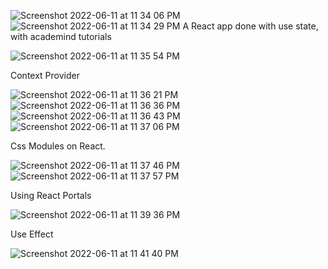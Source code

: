 
![Screenshot 2022-06-11 at 11 34 06 PM](https://user-images.githubusercontent.com/63630291/173194539-ff300c68-ab66-4b10-a909-370f819bcd7f.png)
![Screenshot 2022-06-11 at 11 34 29 PM](https://user-images.githubusercontent.com/63630291/173194545-98a4b6ac-b8b0-41e9-bfd8-c917627c1e06.png)
A React app done with use state, with academind tutorials


![Screenshot 2022-06-11 at 11 35 54 PM](https://user-images.githubusercontent.com/63630291/173194589-61c0f831-3cc3-4ef9-9dc6-f37c36a48846.png)

Context Provider

![Screenshot 2022-06-11 at 11 36 21 PM](https://user-images.githubusercontent.com/63630291/173194603-926a58a9-c1e1-413e-85f8-0c59d598f0ce.png)
![Screenshot 2022-06-11 at 11 36 36 PM](https://user-images.githubusercontent.com/63630291/173194617-08f01507-08ef-434f-ab4d-fc07cb15d1e8.png)
![Screenshot 2022-06-11 at 11 36 43 PM](https://user-images.githubusercontent.com/63630291/173194628-157c85aa-6363-455c-8f65-cf77b191ab2f.png)
![Screenshot 2022-06-11 at 11 37 06 PM](https://user-images.githubusercontent.com/63630291/173194650-18854ae2-5c0b-4244-ab1d-d3820f2e53a7.png)

Css Modules on React.


![Screenshot 2022-06-11 at 11 37 46 PM](https://user-images.githubusercontent.com/63630291/173194675-0ff632e1-70ee-4ee6-9f5a-9d1981cb357f.png)
![Screenshot 2022-06-11 at 11 37 57 PM](https://user-images.githubusercontent.com/63630291/173194688-268659d7-d5ec-4ccb-b388-9aadc8bdeb37.png)


Using React Portals


![Screenshot 2022-06-11 at 11 39 36 PM](https://user-images.githubusercontent.com/63630291/173194749-f61b8bf4-16c8-4fbf-b90a-de90ce5c22c7.png)

Use Effect


![Screenshot 2022-06-11 at 11 41 40 PM](https://user-images.githubusercontent.com/63630291/173194824-42fc9d16-55a5-45e9-854c-6ccf886b09ea.png)
